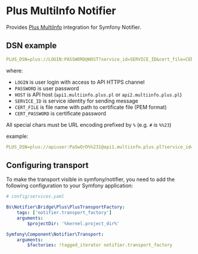 # Plus MultiInfo Notifier

Provides [Plus MultiInfo](https://www.multiinfo.plus.pl) integration for Symfony Notifier.

## DSN example

```yaml
PLUS_DSN=plus://LOGIN:PASSWORD@HOST?service_id=SERVICE_ID&cert_file=CERT_FILE&cert_password=CERT_PASSWORD
```

where:

- `LOGIN` is user login with access to API HTTPS channel
- `PASSWORD` is user password
- `HOST` is API host (`api1.multiinfo.plus.pl` or `api2.multiinfo.plus.pl`)
- `SERVICE_ID` is service identity for sending message
- `CERT_FILE` is file name with path to certificate file (PEM format)
- `CERT_PASSWORD` is certificate password

All special chars must be URL encoding prefixed by `%` (e.g. `#` is `%%23`)

example:

```yaml
PLUS_DSN=plus://apiuser:PaSwOrD%%231@api1.multiinfo.plus.pl?service_id=00000&cert_file=%kernel.project_dir%/cert.pem&cert_password=PaSwOrD%%232
```

## Configuring transport

To make the transport visible in symfony/notifier, you need to add the following configuration to your Symfony application:

```yaml
# config/services.yaml

Bs\Notifier\Bridge\Plus\PlusTransportFactory:
    tags: ['notifier.transport_factory']
    arguments:
        $projectDir: '%kernel.project_dir%'

Symfony\Component\Notifier\Transport:
    arguments:
        $factories: !tagged_iterator notifier.transport_factory
```